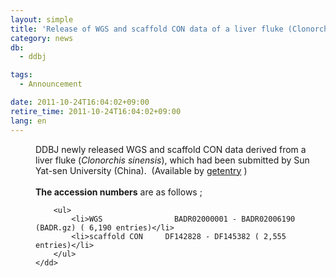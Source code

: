 ```yaml
---
layout: simple
title: 'Release of WGS and scaffold CON data of a liver fluke (Clonorchis sinensis)'
category: news
db:
  - ddbj

tags:
  - Announcement

date: 2011-10-24T16:04:02+09:00
retire_time: 2011-10-24T16:04:02+09:00
lang: en
---
```


<html>

<dl>
    <dd>DDBJ newly released WGS and scaffold CON data derived from a liver fluke (<i>Clonorchis sinensis</i>), which had been submitted by Sun Yat-sen University (China).  (Available by <a href="http://getentry.ddbj.nig.ac.jp/top-j.html" target="_blank">getentry</a> )<br><br><b>The accession numbers</b> are as follows ;<br>

        <ul>
            <li>WGS                BADR02000001 - BADR02006190 (BADR.gz) ( 6,190 entries)</li>
            <li>scaffold CON     DF142828 - DF145382 ( 2,555 entries)</li>
        </ul>
    </dd>
</dl>
</html>
